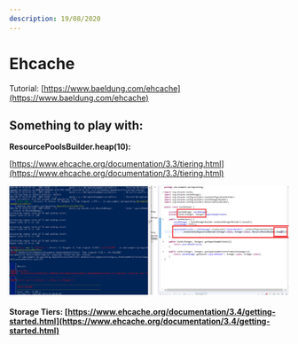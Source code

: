 ```yaml
---
description: 19/08/2020
---
```


# Ehcache

Tutorial: [https://www.baeldung.com/ehcache](https://www.baeldung.com/ehcache)

## Something to play with:

**ResourcePoolsBuilder.heap\(10\):** 

[https://www.ehcache.org/documentation/3.3/tiering.html](https://www.ehcache.org/documentation/3.3/tiering.html)

![](.gitbook/assets/ehcache_result.png)

#### Storage Tiers: [https://www.ehcache.org/documentation/3.4/getting-started.html](https://www.ehcache.org/documentation/3.4/getting-started.html) <a id="storage-tiers"></a>



